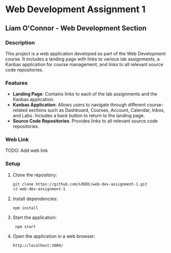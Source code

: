 # Web Development Assignment 1

## Liam O'Connor - Web Development Section

### Description

This project is a web application developed as part of the Web Development course. It includes a landing page with links to various lab assignments, a Kanbas application for course management, and links to all relevant source code repositories.

### Features

- **Landing Page**: Contains links to each of the lab assignments and the Kanbas application.
- **Kanbas Application**: Allows users to navigate through different course-related sections such as Dashboard, Courses, Account, Calendar, Inbox, and Labs. Includes a back button to return to the landing page.
- **Source Code Repositories**: Provides links to all relevant source code repositories.

### Web Link
TODO: Add web link

### Setup

1. Clone the repository:
   ```sh
   git clone https://github.com/LRDOC/web-dev-assignment-1.git
   cd web-dev-assignment-1

2. Install dependencies:
   ```sh
   npm install
   
3. Start the application:
   ```
    npm start
   ```
   
4. Open the application in a web browser:
   ```
   http://localhost:3000/
   ```